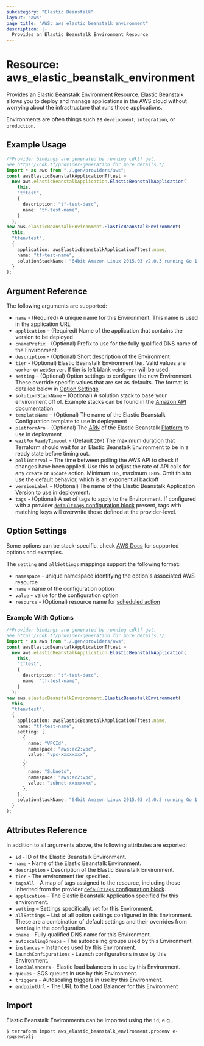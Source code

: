 ```yaml
---
subcategory: "Elastic Beanstalk"
layout: "aws"
page_title: "AWS: aws_elastic_beanstalk_environment"
description: |-
  Provides an Elastic Beanstalk Environment Resource
---
```


# Resource: aws\_elastic\_beanstalk\_environment

Provides an Elastic Beanstalk Environment Resource. Elastic Beanstalk allows
you to deploy and manage applications in the AWS cloud without worrying about
the infrastructure that runs those applications.

Environments are often things such as `development`, `integration`, or
`production`.

## Example Usage

```typescript
/*Provider bindings are generated by running cdktf get.
See https://cdk.tf/provider-generation for more details.*/
import * as aws from "./.gen/providers/aws";
const awsElasticBeanstalkApplicationTftest =
  new aws.elasticBeanstalkApplication.ElasticBeanstalkApplication(
    this,
    "tftest",
    {
      description: "tf-test-desc",
      name: "tf-test-name",
    }
  );
new aws.elasticBeanstalkEnvironment.ElasticBeanstalkEnvironment(
  this,
  "tfenvtest",
  {
    application: awsElasticBeanstalkApplicationTftest.name,
    name: "tf-test-name",
    solutionStackName: "64bit Amazon Linux 2015.03 v2.0.3 running Go 1.4",
  }
);

```

## Argument Reference

The following arguments are supported:

* `name` - (Required) A unique name for this Environment. This name is used
  in the application URL
* `application` – (Required) Name of the application that contains the version
  to be deployed
* `cnamePrefix` - (Optional) Prefix to use for the fully qualified DNS name of
  the Environment.
* `description` - (Optional) Short description of the Environment
* `tier` - (Optional) Elastic Beanstalk Environment tier. Valid values are `worker`
  or `webServer`. If tier is left blank `webServer` will be used.
* `setting` – (Optional) Option settings to configure the new Environment. These
  override specific values that are set as defaults. The format is detailed
  below in [Option Settings](#option-settings)
* `solutionStackName` – (Optional) A solution stack to base your environment
  off of. Example stacks can be found in the [Amazon API documentation][1]
* `templateName` – (Optional) The name of the Elastic Beanstalk Configuration
  template to use in deployment
* `platformArn` – (Optional) The [ARN][2] of the Elastic Beanstalk [Platform][3]
  to use in deployment
* `waitForReadyTimeout` - (Default `20M`) The maximum
  [duration](https://golang.org/pkg/time/#ParseDuration) that Terraform should
  wait for an Elastic Beanstalk Environment to be in a ready state before timing
  out.
* `pollInterval` – The time between polling the AWS API to
  check if changes have been applied. Use this to adjust the rate of API calls
  for any `create` or `update` action. Minimum `10S`, maximum `180S`. Omit this to
  use the default behavior, which is an exponential backoff
* `versionLabel` - (Optional) The name of the Elastic Beanstalk Application Version
  to use in deployment.
* `tags` - (Optional) A set of tags to apply to the Environment. If configured with a provider [`defaultTags` configuration block](https://registry.terraform.io/providers/hashicorp/aws/latest/docs#default_tags-configuration-block) present, tags with matching keys will overwrite those defined at the provider-level.

## Option Settings

Some options can be stack-specific, check [AWS Docs](https://docs.aws.amazon.com/elasticbeanstalk/latest/dg/command-options-general.html)
for supported options and examples.

The `setting` and `allSettings` mappings support the following format:

* `namespace` - unique namespace identifying the option's associated AWS resource
* `name` - name of the configuration option
* `value` - value for the configuration option
* `resource` - (Optional) resource name for [scheduled action](https://docs.aws.amazon.com/elasticbeanstalk/latest/dg/command-options-general.html#command-options-general-autoscalingscheduledaction)

### Example With Options

```typescript
/*Provider bindings are generated by running cdktf get.
See https://cdk.tf/provider-generation for more details.*/
import * as aws from "./.gen/providers/aws";
const awsElasticBeanstalkApplicationTftest =
  new aws.elasticBeanstalkApplication.ElasticBeanstalkApplication(
    this,
    "tftest",
    {
      description: "tf-test-desc",
      name: "tf-test-name",
    }
  );
new aws.elasticBeanstalkEnvironment.ElasticBeanstalkEnvironment(
  this,
  "tfenvtest",
  {
    application: awsElasticBeanstalkApplicationTftest.name,
    name: "tf-test-name",
    setting: [
      {
        name: "VPCId",
        namespace: "aws:ec2:vpc",
        value: "vpc-xxxxxxxx",
      },
      {
        name: "Subnets",
        namespace: "aws:ec2:vpc",
        value: "subnet-xxxxxxxx",
      },
    ],
    solutionStackName: "64bit Amazon Linux 2015.03 v2.0.3 running Go 1.4",
  }
);

```

## Attributes Reference

In addition to all arguments above, the following attributes are exported:

* `id` - ID of the Elastic Beanstalk Environment.
* `name` - Name of the Elastic Beanstalk Environment.
* `description` - Description of the Elastic Beanstalk Environment.
* `tier` - The environment tier specified.
* `tagsAll` - A map of tags assigned to the resource, including those inherited from the provider [`defaultTags` configuration block](https://registry.terraform.io/providers/hashicorp/aws/latest/docs#default_tags-configuration-block).
* `application` – The Elastic Beanstalk Application specified for this environment.
* `setting` – Settings specifically set for this Environment.
* `allSettings` – List of all option settings configured in this Environment. These
  are a combination of default settings and their overrides from `setting` in
  the configuration.
* `cname` - Fully qualified DNS name for this Environment.
* `autoscalingGroups` - The autoscaling groups used by this Environment.
* `instances` - Instances used by this Environment.
* `launchConfigurations` - Launch configurations in use by this Environment.
* `loadBalancers` - Elastic load balancers in use by this Environment.
* `queues` - SQS queues in use by this Environment.
* `triggers` - Autoscaling triggers in use by this Environment.
* `endpointUrl` - The URL to the Load Balancer for this Environment

[1]: https://docs.aws.amazon.com/elasticbeanstalk/latest/dg/concepts.platforms.html

[2]: https://docs.aws.amazon.com/general/latest/gr/aws-arns-and-namespaces.html

[3]: https://docs.aws.amazon.com/AWSCloudFormation/latest/UserGuide/aws-properties-beanstalk-environment.html#cfn-beanstalk-environment-platformarn

## Import

Elastic Beanstalk Environments can be imported using the `id`, e.g.,

```console
$ terraform import aws_elastic_beanstalk_environment.prodenv e-rpqsewtp2j
```
